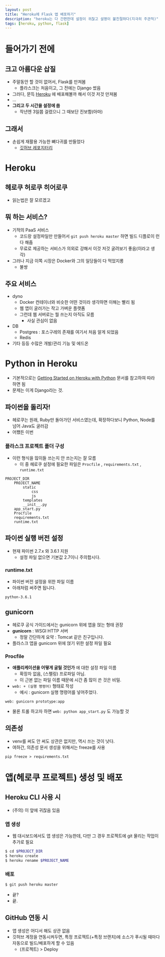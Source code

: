 ```yaml
---
layout: post
title: "Heroku에 Flask 앱 배포하기"
description: "heroku는 다 간편한데 설정이 귀찮고 설명이 불친절하다(지극히 주관적)"
tags: [heroku, python, flask]
---
```


# 들어가기 전에

## 크고 아름다운 삽질
* 주말동안 할 것이 없어서, Flask를 만져봄
    * 플라스크는 처음이고, 그 전에는 Django 썼음
* 그러다, 문득 [Heroku](https://www.heroku.com/home) 에 배포해볼까 해서 이것 저것 만져봄
* ...
* __그리고 두 시간을 설정에 씀__
    * 작년엔 3일쯤 걸렸으니 그 때보단 진보함(아마)

## 그래서
* 손쉽게 재활용 가능한 뼈다귀를 만들었다
    * [깃허브 레포지터리](https://github.com/AwayDay/heroku-flask-prototype)

# Heroku

## 헤로쿠 허로쿠 히어로쿠
* 읽는법은 잘 모르겠고

## 뭐 하는 서비스?
* 기적의 PaaS 서비스
    * 코드랑 설정파일만 만들어서 `git push heroku master` 하면 빌드 디플로이 런 다 해줌
    * 무료로 제공하는 서비스가 의외로 강해서 이것 저것 굴려보기 좋음(이라고 생각)
* 그러나 지금 이쪽 시장은 Docker와 그의 일당들이 다 먹었지롱
    * 불쌍

## 주요 서비스
* dyno
    * Docker 컨테이너와 비슷한 어떤 것이라 생각하면 이해는 빨리 됨
    * 웹 앱이 굴러가는 작고 가벼운 플랫폼
    * 그런데 웹 서버로는 뭘 쓰는지 아직도 모름
        * 사실 관심이 없음
* DB
    * Postgres : 포스구레의 존재를 여기서 처음 알게 되었음
    * Redis
* 기타 등등 수많은 개발/관리 기능 및 에드온

# Python in Heroku
* 기본적으로는 [Getting Started on Heroku with Python](https://devcenter.heroku.com/articles/getting-started-with-python#introduction) 문서를 참고하여 따라 하면 됨
* 문제는 이게 Django라는 것.

## 파이썬을 돌리자!
* 헤로쿠는 원래, Ruby만 돌아가던 서비스였는데, 확장하다보니 Python, Node를 넘어 Java도 굴러감
* 어쨌든 이번 

### 플라스크 프로젝트 폴더 구성
* 이런 형식을 많이들 쓰는지 안 쓰는지는 잘 모름
    * 이 중 헤로쿠 설정에 필요한 파일은 `Procfile` , `requirements.txt` , `runtime.txt`

```
PROJECT_DIR
    PROJECT_NAME
        static
            css
            js
        templates
        __init__.py
    app_start.py
    Procfile
    requirements.txt
    runtime.txt
```

## 파이썬 실행 버전 설정
* 현재 파이썬 2.7.x 와 3.6.1 지원
    * 설정 파일 없으면 기본값 2.7이니 주의합시다.

### runtime.txt
* 파이썬 버전 설정을 위한 파일 이름
* 아래처럼 써주면 됩니다.

```
python-3.6.1
```

## gunicorn
* 헤로쿠 공식 가이드에서는 gunicorn 위에 앱을 얹는 형태 권장
* __gunicorn__ : WSGI HTTP 서버
    * 정말 간단하게 요약 : Tomcat 같은 친구입니다.
* 플라스크 앱을 gunicorn 위에 얹기 위한 설정 파일 필요

### Procfile
* __애플리케이션을 어떻게 굴릴 것인가__ 에 대한 설정 파일 이름
    * 확장자 없음, (스펠링) 프로파일 아님.
    * 이 근본 없는 파일 이름 때문에 시간 좀 많이 쓴 것은 비밀.
* `web: + (실행 명령어)` 형태로 작성
    * 예시 : gunicorn 실행 명령어를 넣어주었다.

```
web: gunicorn prototype:app
```

* 물론 트롤 하고자 하면 `web: python app_start.py` 도 가능할 것

## 의존성
* venv를 써도 안 써도 상관은 없지만, 역시 쓰는 것이 낫다.
* 여하간, 의존성 문서 생성을 위해서는 freeze를 사용

```
pip freeze > requirements.txt
```

# 앱(헤로쿠 프로젝트) 생성 및 배포

## Heroku CLI 사용 시
* (주의) 이 앞에 귀찮음 있음

### 앱 생성
* 웹 대시보드에서도 앱 생성은 가능한데, 다만 그 경우 프로젝트에 git 물리는 작업이 추가로 필요

```bash
$ cd $PROJECT_DIR
$ heroku create
$ heroku rename $PROJECT_NAME
```

### 배포

```bash
$ git push heroku master
```

* 끝?
* 끝.

## GitHub 연동 시
* 앱 생성은 어디서 해도 상관 없음
* 깃허브 계정을 연동시켜두면, 특정 프로젝트(+특정 브랜치)에 소스가 푸시될 때마다 자동으로 빌드/배포하게 할 수 있음
    * (프로젝트) > Deploy
